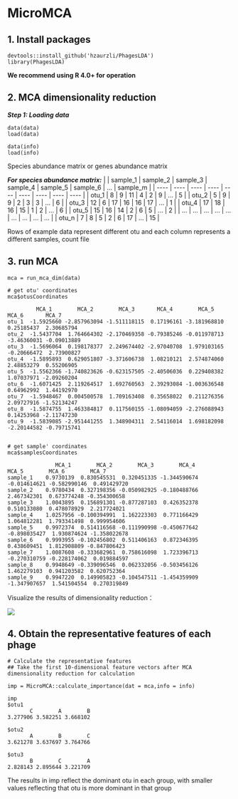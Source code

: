 # MicroMCA

## 1. Install packages
```
devtools::install_github('hzaurzli/PhagesLDA')
library(PhagesLDA)
```
**We recommend using R 4.0+ for operation**

## 2. MCA dimensionality reduction
***Step 1: Loading data***
```
data(data)
load(data)

data(info)
load(info)
```

Species abundance matrix or genes abundance matrix

***For species abundance matrix:***
| |  sample_1  |  sample_2  |  sample_3  |  sample_4 | sample_5 | sample_6 | ... | sample_m |
|  ----  | ----  |  ----  | ----  |  ----  | ----  | ---- | ---- | ---- |
| otu_1  | 8 | 9 | 11 | 4 | 2 | 9 | ... | 5 |
| otu_2  | 5 | 9 | 9 | 2 | 3 | 3 | ... | 6 |
| otu_3  | 12 | 6 | 17 | 16 | 16 | 17 | ... | 1 |
| otu_4  | 17 | 18 | 16 | 15 | 1 | 2 | ... | 6 |
| otu_5  | 15 | 16 | 14 | 2 | 6 | 5 | ... | 2 |
| ... | ... | ... | ... | ... | ... | ... | ... | ... |
| otu_n  | 7 | 8 | 5 | 2 | 6 | 17 | ... | 15 |

Rows of example data represent different otu and each column represents a different samples, count file

## 3. run MCA
```
mca = run_mca_dim(data)

# get otu' coordinates
mca$otusCoordinates

         MCA_1        MCA_2        MCA_3       MCA_4        MCA_5       MCA_6       MCA_7
otu_1  -1.5925660 -2.857963094 -1.511118115  0.17196161 -3.181968810  0.25185437  2.30685794
otu_2  -1.5437704  1.764664302 -2.170469358 -0.79385246 -0.011978713 -3.46360031 -0.09013889
otu_3  -1.5696064  0.198178377  2.249674402 -2.97040708  1.979103165 -0.20666472  2.73900827
otu_4  -1.5895893  0.629051807 -3.371606738  1.08210121  2.574874060  2.48853279  0.55206905
otu_5  -1.5562366 -1.740823626 -0.623157505 -2.40506036  0.229408382  1.07037971 -2.09260204
otu_6  -1.6071425  2.119264517  1.692760563  2.39293084 -1.003636548  0.64962992  1.44192970
otu_7  -1.5948467  0.004500578  1.709163408  0.35658022  0.211276356  2.09727916 -1.52134247
otu_8  -1.5874755  1.463384817  0.117560155 -1.08094059 -2.276088943  0.14253968 -2.11747230
otu_9  -1.5839085 -2.951441255  1.348904311  2.54116014  1.698182098 -2.20144582 -0.79715741


# get sample' coordinates
mca$samplesCoordinates

               MCA_1        MCA_2        MCA_3        MCA_4        MCA_5        MCA_6        MCA_7
sample_1    0.9730139  0.830545531  0.320451335 -1.344590674 -0.014614621 -0.582990146  0.491429720
sample_2    0.9780434  0.327198356 -0.050982925 -0.180488766  2.467342301  0.673774248 -0.354300658
sample_3    1.0043895  0.156891301 -0.877287103  0.426352378  0.510133080  0.478078929  2.217724021
sample_4    1.0257956 -0.100394991  1.162223303  0.771166429  1.064812281  1.793341498  0.999954606
sample_5    0.9972374  0.514116568 -0.111990998 -0.450677642 -0.898035427  1.930874624 -1.358022678
sample_6    0.9993955 -0.102456802  0.511406163  0.872346395  0.438609451  1.812908809 -0.847806423
sample_7    1.0087608 -0.333682961  0.758616098  1.723396713 -0.270310759 -0.228174062  0.019884597
sample_8    0.9948649 -0.339096546  0.062332056 -0.503456126  1.462279103  0.941203582  0.620752364
sample_9    0.9947220  0.149905823 -0.104547511 -1.454359909 -1.347907657  1.541504554  0.270319849
```
Visualize the results of dimensionality reduction：

![](https://github.com/hzaurzli/MicroMCA/assets/47686371/b6a8e6f5-043f-4984-8e6e-728ce61246ee)


## 4. Obtain the representative features of each phage

```
# Calculate the representative features
## Take the first 10-dimensional feature vectors after MCA dimensionality reduction for calculation

imp = MicroMCA::calculate_importance(dat = mca,info = info)

imp
$otu1
       C        A        B 
3.277906 3.582251 3.668102 

$otu2
       A        B        C 
3.621278 3.637697 3.764766 

$otu3
       B        C        A 
2.828143 2.895644 3.221709 
```
The results in imp reflect the dominant otu in each group, with smaller values reflecting that otu is more dominant in that group
